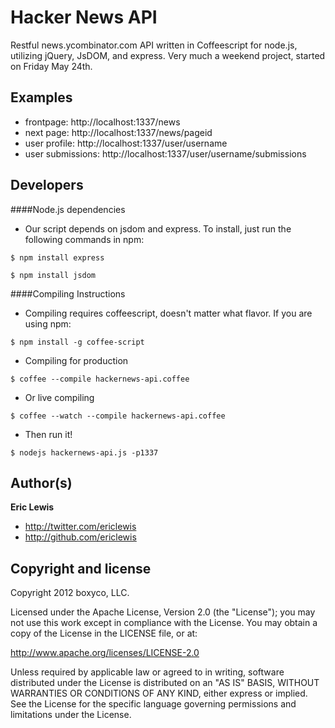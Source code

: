 # Hacker News API

Restful news.ycombinator.com API written in Coffeescript for node.js, utilizing jQuery, JsDOM, and express. Very much a weekend project, started on Friday May 24th.

## Examples
+ frontpage: http://localhost:1337/news
+ next page: http://localhost:1337/news/pageid
+ user profile: http://localhost:1337/user/username
+ user submissions: http://localhost:1337/user/username/submissions


## Developers
####Node.js dependencies
+ Our script depends on jsdom and express. To install, just run the following commands in npm:

```
$ npm install express
```

```
$ npm install jsdom
```

####Compiling Instructions
+ Compiling requires coffeescript, doesn't matter what flavor. If you are using npm:
```
$ npm install -g coffee-script
```

+ Compiling for production
```
$ coffee --compile hackernews-api.coffee
```
+ Or live compiling
```
$ coffee --watch --compile hackernews-api.coffee
```
+ Then run it!
```
$ nodejs hackernews-api.js -p1337
```

## Author(s)

**Eric Lewis**

+ http://twitter.com/ericlewis
+ http://github.com/ericlewis

## Copyright and license
Copyright 2012 boxyco, LLC.

Licensed under the Apache License, Version 2.0 (the "License"); you may not use this work except in compliance with the License. You may obtain a copy of the License in the LICENSE file, or at:

http://www.apache.org/licenses/LICENSE-2.0

Unless required by applicable law or agreed to in writing, software distributed under the License is distributed on an "AS IS" BASIS, WITHOUT WARRANTIES OR CONDITIONS OF ANY KIND, either express or implied. See the License for the specific language governing permissions and limitations under the License.